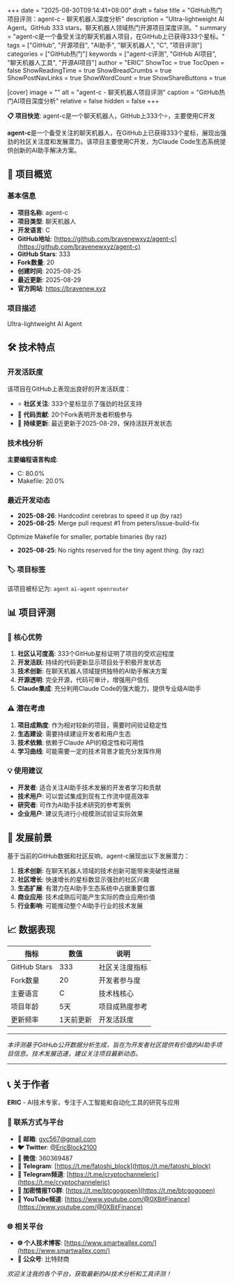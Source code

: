 +++
date = "2025-08-30T09:14:41+08:00"
draft = false
title = "GitHub热门项目评测：agent-c - 聊天机器人深度分析"
description = "Ultra-lightweight AI Agent。GitHub 333 stars，聊天机器人领域热门开源项目深度评测。"
summary = "agent-c是一个备受关注的聊天机器人项目，在GitHub上已获得333个星标。"
tags = ["GitHub", "开源项目", "AI助手", "聊天机器人", "C", "项目评测"]
categories = ["GitHub热门"]
keywords = ["agent-c评测", "GitHub AI项目", "聊天机器人工具", "开源AI项目"]
author = "ERIC"
ShowToc = true
TocOpen = false
ShowReadingTime = true
ShowBreadCrumbs = true
ShowPostNavLinks = true
ShowWordCount = true
ShowShareButtons = true

[cover]
image = ""
alt = "agent-c - 聊天机器人项目评测"
caption = "GitHub热门AI项目深度分析"
relative = false
hidden = false
+++

**📋 项目快览**: agent-c是一个聊天机器人，GitHub上333个⭐，主要使用C开发

**agent-c**是一个备受关注的聊天机器人，在GitHub上已获得333个星标，展现出强劲的社区关注度和发展潜力。该项目主要使用C开发，为Claude Code生态系统提供创新的AI助手解决方案。

## 🎯 项目概览

### 基本信息
- **项目名称**: agent-c
- **项目类型**: 聊天机器人
- **开发语言**: C
- **GitHub地址**: [https://github.com/bravenewxyz/agent-c](https://github.com/bravenewxyz/agent-c)
- **GitHub Stars**: 333
- **Fork数量**: 20
- **创建时间**: 2025-08-25
- **最近更新**: 2025-08-29
- **官方网站**: https://bravenew.xyz

### 项目描述
Ultra-lightweight AI Agent

## 🛠️ 技术特点

### 开发活跃度
该项目在GitHub上表现出良好的开发活跃度：
- ⭐ **社区关注**: 333个星标显示了强劲的社区支持
- 🔄 **代码贡献**: 20个Fork表明开发者积极参与
- 📅 **持续更新**: 最近更新于2025-08-29，保持活跃开发状态

### 技术栈分析

**主要编程语言构成**:
- C: 80.0%
- Makefile: 20.0%


### 最近开发动态
- **2025-08-26**: Hardcodint cerebras to speed it up (by raz)
- **2025-08-25**: Merge pull request #1 from peters/issue-build-fix

Optimize Makefile for smaller, portable binaries  (by raz)
- **2025-08-25**: No rights reserved for the tiny agent thing. (by raz)


### 🏷️ 项目标签
该项目被标记为: `agent` `ai-agent` `openrouter`


## 📊 项目评测

### 🎯 核心优势
1. **社区认可度高**: 333个GitHub星标证明了项目的受欢迎程度
2. **开发活跃**: 持续的代码更新显示项目处于积极开发状态
3. **技术创新**: 在聊天机器人领域提供独特的AI助手解决方案
4. **开源透明**: 完全开源，代码可审计，增强用户信任
5. **Claude集成**: 充分利用Claude Code的强大能力，提供专业级AI助手

### ⚠️ 潜在考虑
1. **项目成熟度**: 作为相对较新的项目，需要时间验证稳定性
2. **生态建设**: 需要持续建设开发者和用户生态
3. **技术依赖**: 依赖于Claude API的稳定性和可用性
4. **学习曲线**: 可能需要一定的技术背景才能充分发挥作用

### 💡 使用建议
- **开发者**: 适合关注AI助手技术发展的开发者学习和贡献
- **技术用户**: 可以尝试集成到现有工作流中提高效率
- **研究者**: 可作为AI助手技术研究的参考案例
- **企业用户**: 建议先进行小规模测试验证实际效果

## 🔮 发展前景

基于当前的GitHub数据和社区反响，agent-c展现出以下发展潜力：

1. **技术创新**: 在聊天机器人领域的技术创新可能带来突破性进展
2. **社区增长**: 快速增长的星标数显示强劲的社区兴趣
3. **生态扩展**: 有潜力在AI助手生态系统中占据重要位置
4. **商业应用**: 技术成熟后可能产生实际的商业应用价值
5. **行业影响**: 可能推动整个AI助手行业的技术发展

## 📈 数据表现

| 指标 | 数值 | 说明 |
|------|------|------|
| GitHub Stars | 333 | 社区关注度指标 |
| Fork数量 | 20 | 开发者参与度 |
| 主要语言 | C | 技术栈核心 |
| 项目年龄 | 5天 | 项目成熟度参考 |
| 更新频率 | 1天前更新 | 开发活跃度 |

---

*本评测基于GitHub公开数据分析生成，旨在为开发者社区提供有价值的AI助手项目信息。技术发展迅速，建议关注项目最新动态。*

---

## 📞 关于作者

**ERIC** - AI技术专家，专注于人工智能和自动化工具的研究与应用

### 🔗 联系方式与平台

- **📧 邮箱**: [gyc567@gmail.com](mailto:gyc567@gmail.com)
- **🐦 Twitter**: [@EricBlock2100](https://twitter.com/EricBlock2100)
- **💬 微信**: 360369487
- **📱 Telegram**: [https://t.me/fatoshi_block](https://t.me/fatoshi_block)
- **📢 Telegram频道**: [https://t.me/cryptochanneleric](https://t.me/cryptochanneleric)
- **👥 加密情报TG群**: [https://t.me/btcgogopen](https://t.me/btcgogopen)
- **🎥 YouTube频道**: [https://www.youtube.com/@0XBitFinance](https://www.youtube.com/@0XBitFinance)

### 🌐 相关平台

- **🌐 个人技术博客**: [https://www.smartwallex.com/](https://www.smartwallex.com/)
- **📖 公众号**: 比特财商

*欢迎关注我的各个平台，获取最新的AI技术分析和工具评测！*
